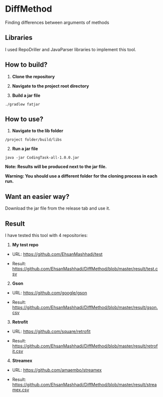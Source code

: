 # DiffMethod
Finding differences between arguments of methods

## Libraries
I used RepoDriller and JavaParser libraries to implement this tool.

## How to build?

1. **Clone the repository**

2. **Navigate to the project root directory**

3. **Build a jar file**

```
./gradlew fatjar
```

## How to use?

1. **Navigate to the lib folder**

```
/project folder/build/libs
```

2. **Run a jar file**

```
java -jar CodingTask-all-1.0.0.jar
```

**Note: Results will be produced next to the jar file.**

**Warning: You should use a different folder for the cloning process in each run.**

## Want an easier way?

Download the jar file from the release tab and use it.

## Result

I have tested this tool with 4 repositories:

1. **My test repo**

* URL: <https://github.com/EhsanMashhadi/test>
    
* Result: <https://github.com/EhsanMashhadi/DiffMethod/blob/master/result/test.csv>
    
2. **Gson**

* URL: <https://github.com/google/gson>
    
* Result: <https://github.com/EhsanMashhadi/DiffMethod/blob/master/result/gson.csv>

3. **Retrofit**

* URL: <https://github.com/square/retrofit>
    
* Result: <https://github.com/EhsanMashhadi/DiffMethod/blob/master/result/retrofit.csv>
    
4. **Streamex**

* URL: <https://github.com/amaembo/streamex>
    
* Result: <https://github.com/EhsanMashhadi/DiffMethod/blob/master/result/streamex.csv>
